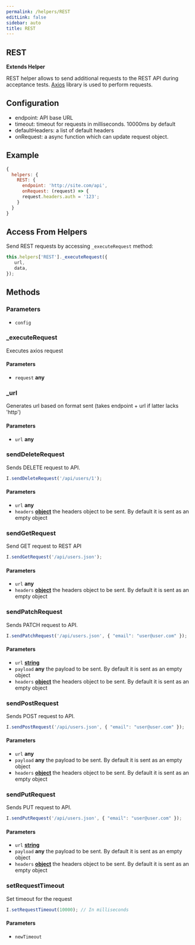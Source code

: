 ```yaml
---
permalink: /helpers/REST
editLink: false
sidebar: auto
title: REST
---
```


<!-- Generated by documentation.js. Update this documentation by updating the source code. -->

## REST

**Extends Helper**

REST helper allows to send additional requests to the REST API during acceptance tests.
[Axios][1] library is used to perform requests.

## Configuration

-   endpoint: API base URL
-   timeout: timeout for requests in milliseconds. 10000ms by default
-   defaultHeaders: a list of default headers
-   onRequest: a async function which can update request object.

## Example

```js
{
  helpers: {
    REST: {
      endpoint: 'http://site.com/api',
      onRequest: (request) => {
      request.headers.auth = '123';
    }
  }
}
```

## Access From Helpers

Send REST requests by accessing `_executeRequest` method:

```js
this.helpers['REST']._executeRequest({
   url,
   data,
});
```

## Methods

### Parameters

-   `config`  

### _executeRequest

Executes axios request

#### Parameters

-   `request` **any** 

### _url

Generates url based on format sent (takes endpoint + url if latter lacks 'http')

#### Parameters

-   `url` **any** 

### sendDeleteRequest

Sends DELETE request to API.

```js
I.sendDeleteRequest('/api/users/1');
```

#### Parameters

-   `url` **any** 
-   `headers` **[object][2]** the headers object to be sent. By default it is sent as an empty object 

### sendGetRequest

Send GET request to REST API

```js
I.sendGetRequest('/api/users.json');
```

#### Parameters

-   `url` **any** 
-   `headers` **[object][2]** the headers object to be sent. By default it is sent as an empty object 

### sendPatchRequest

Sends PATCH request to API.

```js
I.sendPatchRequest('/api/users.json', { "email": "user@user.com" });
```

#### Parameters

-   `url` **[string][3]** 
-   `payload` **any** the payload to be sent. By default it is sent as an empty object 
-   `headers` **[object][2]** the headers object to be sent. By default it is sent as an empty object 

### sendPostRequest

Sends POST request to API.

```js
I.sendPostRequest('/api/users.json', { "email": "user@user.com" });
```

#### Parameters

-   `url` **any** 
-   `payload` **any** the payload to be sent. By default it is sent as an empty object 
-   `headers` **[object][2]** the headers object to be sent. By default it is sent as an empty object 

### sendPutRequest

Sends PUT request to API.

```js
I.sendPutRequest('/api/users.json', { "email": "user@user.com" });
```

#### Parameters

-   `url` **[string][3]** 
-   `payload` **any** the payload to be sent. By default it is sent as an empty object 
-   `headers` **[object][2]** the headers object to be sent. By default it is sent as an empty object 

### setRequestTimeout

Set timeout for the request

```js
I.setRequestTimeout(10000); // In milliseconds
```

#### Parameters

-   `newTimeout`  

[1]: https://github.com/axios/axios

[2]: https://developer.mozilla.org/docs/Web/JavaScript/Reference/Global_Objects/Object

[3]: https://developer.mozilla.org/docs/Web/JavaScript/Reference/Global_Objects/String
